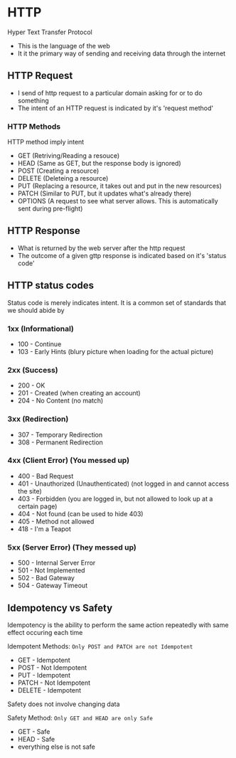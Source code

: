# HTTP
Hyper Text Transfer Protocol
- This is the language of the web
- It it the primary way of sending and receiving data through the internet


## HTTP Request
- I send of http request to a particular domain asking for or to do something
- The intent of an HTTP request is indicated by it's 'request method'

### HTTP Methods
HTTP method imply intent

- GET (Retriving/Reading a resouce)
- HEAD (Same as GET, but the response body is ignored)
- POST (Creating a resource)
- DELETE (Deleteing a resource)
- PUT (Replacing a resource, it takes out and put in the new resources)
- PATCH (Similar to PUT, but it updates what's already there)
- OPTIONS (A request to see what server allows. This is automatically sent during pre-flight)


## HTTP Response
- What is returned by the web server after the http request
- The outcome of a given gttp response is indicated based on it's 'status code'

## HTTP status codes
Status code is merely indicates intent. It is a common set of standards that we should abide by

### 1xx (Informational)
- 100 - Continue 
- 103 - Early Hints (blury picture when loading for the actual picture)

### 2xx (Success)
- 200 - OK
- 201 - Created (when creating an account)
- 204 - No Content (no match)

### 3xx (Redirection)
- 307 - Temporary Redirection
- 308 - Permanent Redirection

### 4xx (Client Error) (You messed up)
- 400 - Bad Request
- 401 - Unauthorized (Unauthenticated) (not logged in and cannot access the site)
- 403 - Forbidden (you are logged in, but not allowed to look up at a certain page)
- 404 - Not found (can be used to hide 403)
- 405 - Method not allowed
- 418 - I'm a Teapot

### 5xx (Server Error) (They messed up)
- 500 - Internal Server Error
- 501 - Not Implemented 
- 502 - Bad Gateway
- 504 - Gateway Timeout


## Idempotency vs Safety
Idempotency is the ability to perform the same action repeatedly with same effect occuring each time

Idempotent Methods: `Only POST and PATCH are not Idempotent`
- GET - Idempotent
- POST - Not Idempotent 
- PUT - Idempotent
- PATCH - Not Idempotent
- DELETE - Idempotent


Safety does not involve changing data

Safety Method: `Only GET and HEAD are only Safe`
- GET - Safe
- HEAD - Safe
- everything else is not safe